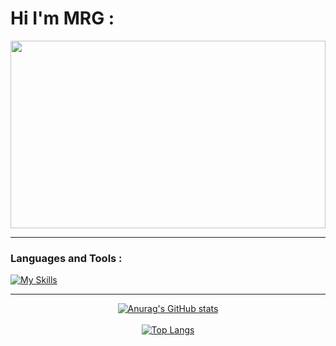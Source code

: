 # Hi I'm MRG :
<div align="center">
  <img src="https://media.giphy.com/media/gU25raLP4pUu4/giphy.gif" height="300" width="100%">
</div>

---

### Languages and Tools :

[![My Skills](https://skillicons.dev/icons?i=angular,atom,babel,bash,bootstrap,cs,cloudflare,codepen,css,deno,devto,discord,bots,docker,dotnet,electron,express,fastapi,figma,firebase,flask,git,github,githubactions,gitlab,grafana,heroku,html,idea,instagram,js,jest,jquery,kafka,laravel,linkedin,linux,materialui,mongodb,mysql,nestjs,nginx,nodejs,ps,php,postgres,postman,powershell,prisma,prometheus,pug,py,rabbitmq,raspberrypi,react,redis,redux,regex,sqlite,stackoverflow,selenium,sequelize,svg,symfony,tailwind,threejs,twitter,ts,vercel,visualstudio,vite,vscode,vue,webpack,wordpress&theme=dark)](https://skillicons.dev)

---

<div align="center">
    <a href="#">
  <img src="https://github-readme-stats.vercel.app/api?username=Mr-RmZa&hide=contribs,issues&show_icons=true&theme=radical" alt="Anurag's GitHub stats">
</div>

<br>
    
<div align="center">
  <a href="#">
    <img src="https://github-readme-stats.vercel.app/api/top-langs/?username=Mr-RmZa&layout=donut&theme=radical" alt="Top Langs">
  </a>
</div>






















